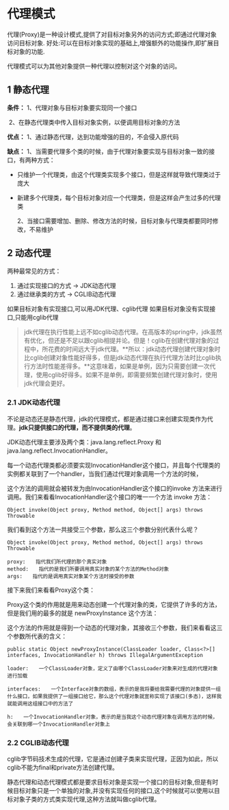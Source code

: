 # 代理模式

代理(Proxy)是一种设计模式,提供了对目标对象另外的访问方式;即通过代理对象访问目标对象.
好处:可以在目标对象实现的基础上,增强额外的功能操作,即扩展目标对象的功能.

代理模式可以为其他对象提供一种代理以控制对这个对象的访问。

## 1 静态代理

**条件：** 1、代理对象与目标对象要实现同一个接口

​             2、在静态代理类中传入目标对象实例，以便调用目标对象的方法

**优点：** 1、通过静态代理，达到功能增强的目的，不会侵入原代码

**缺点：** 1、当需要代理多个类的时候，由于代理对象要实现与目标对象一致的接口，有两种方式：

- 只维护一个代理类，由这个代理类实现多个接口，但是这样就导致代理类过于庞大
- 新建多个代理类，每个目标对象对应一个代理类，但是这样会产生过多的代理类

  ​     2、当接口需要增加、删除、修改方法的时候，目标对象与代理类都要同时修改，不易维护

## 2 动态代理

两种最常见的方式：

1. 通过实现接口的方式 -> JDK动态代理
2. 通过继承类的方式 -> CGLIB动态代理

如果目标对象有实现接口,可以用JDK代理、cglib代理
如果目标对象没有实现接口,只能用cglib代理

> jdk代理在执行性能上远不如cglib动态代理。在高版本的spring中，jdk虽然有优化，但还是不足以跟cglib相提并论。但是！cglib在创建代理对象的过程中，所花费的时间远大于jdk代理。**所以：jdk动态代理创建代理对象时比cglib创建对象性能好得多，但是jdk动态代理在执行代理方法时比cglib执行方法时性能差得多。**这意味着，如果是单例，因为只需要创建一次代理，使用cglib好得多。如果不是单例，即需要频繁创建代理对象时，使用jdk代理会更好。
>

### 2.1 JDK动态代理

不论是动态还是静态代理，jdk的代理模式，都是通过接口来创建实现类作为代理。**jdk只提供接口的代理，而不提供类的代理**。

JDK动态代理主要涉及两个类：java.lang.reflect.Proxy 和 java.lang.reflect.InvocationHandler。

每一个动态代理类都必须要实现InvocationHandler这个接口，并且每个代理类的实例都关联到了一个handler，当我们通过代理对象调用一个方法的时候，

这个方法的调用就会被转发为由InvocationHandler这个接口的invoke 方法来进行调用。我们来看看InvocationHandler这个接口的唯一一个方法 invoke 方法：

```
Object invoke(Object proxy, Method method, Object[] args) throws Throwable
```

我们看到这个方法一共接受三个参数，那么这三个参数分别代表什么呢？

```
Object invoke(Object proxy, Method method, Object[] args) throws Throwable

proxy:　　指代我们所代理的那个真实对象
method:　　指代的是我们所要调用真实对象的某个方法的Method对象
args:　　指代的是调用真实对象某个方法时接受的参数
```

接下来我们来看看Proxy这个类：

Proxy这个类的作用就是用来动态创建一个代理对象的类，它提供了许多的方法，但是我们用的最多的就是 newProxyInstance 这个方法：

这个方法的作用就是得到一个动态的代理对象，其接收三个参数，我们来看看这三个参数所代表的含义：

```
public static Object newProxyInstance(ClassLoader loader, Class<?>[] interfaces, InvocationHandler h) throws IllegalArgumentException

loader:　　一个ClassLoader对象，定义了由哪个ClassLoader对象来对生成的代理对象进行加载

interfaces:　　一个Interface对象的数组，表示的是我将要给我需要代理的对象提供一组什么接口，如果我提供了一组接口给它，那么这个代理对象就宣称实现了该接口(多态)，这样我就能调用这组接口中的方法了

h:　　一个InvocationHandler对象，表示的是当我这个动态代理对象在调用方法的时候，会关联到哪一个InvocationHandler对象上
```

### 2.2 CGLIB动态代理

cglib字节码技术生成的代理，它是通过创建子类来实现代理，正因为如此，所以cglib不能为final和private方法创建代理。

静态代理和动态代理模式都是要求目标对象是实现一个接口的目标对象,但是有时候目标对象只是一个单独的对象,并没有实现任何的接口,这个时候就可以使用以目标对象子类的方式类实现代理,这种方法就叫做cglib代理。







